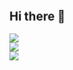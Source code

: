 ## Hi there 👋

<!--
**hassan524/hassan524** is a ✨ _special_ ✨ repository because its `README.md` (this file) appears on your GitHub profile.

Here are some ideas to get you started:

- 🔭 I’m currently working on ...
- 🌱 I’m currently learning ...
- 👯 I’m looking to collaborate on ...
- 🤔 I’m looking for help with ...
- 💬 Ask me about ...
- 📫 How to reach me: ...
- 😄 Pronouns: ...
- ⚡ Fun fact: ...
-->

![](https://github-readme-stats.vercel.app/api?username=hassan524&theme=radical&hide_border=false&include_all_commits=false&count_private=false)<br/>
![](https://github-readme-streak-stats.herokuapp.com/?user=hassan524&theme=dark&hide_border=false)<br/>
![](https://github-readme-stats.vercel.app/api/top-langs/?username=hassan524&theme=dark&hide_border=false&include_all_commits=false&count_private=false&layout=compact)
